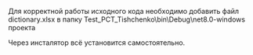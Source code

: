 Для корректной работы исходного кода необходимо добавить файл dictionary.xlsx в папку Test_PCT_Tishchenko\bin\Debug\net8.0-windows проекта

Через инсталятор всё установится самостоятельно. 
